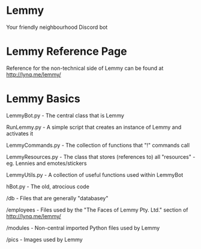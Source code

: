# Lemmy
Your friendly neighbourhood Discord bot

# Lemmy Reference Page
Reference for the non-technical side of Lemmy can be found at http://lynq.me/lemmy/

# Lemmy Basics
LemmyBot.py - The central class that is Lemmy

RunLemmy.py - A simple script that creates an instance of Lemmy and activates it

LemmyCommands.py - The collection of functions that "!" commands call

LemmyResources.py - The class that stores (references to) all "resources" - eg. Lennies and emotes/stickers

LemmyUtils.py - A collection of useful functions used within LemmyBot

hBot.py - The old, atrocious code



/db - Files that are generally "databasey"

/employees - Files used by the "The Faces of Lemmy Pty. Ltd." section of http://lynq.me/lemmy/

/modules - Non-central imported Python files used by Lemmy

/pics - Images used by Lemmy